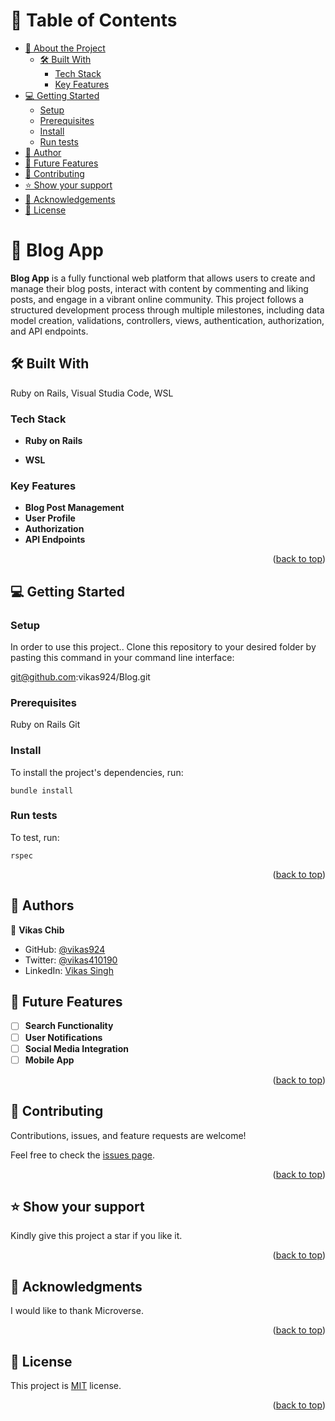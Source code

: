 <a name="readme-top"></a>

# 📗 Table of Contents

- [📖 About the Project](#about-project)
  - [🛠 Built With](#built-with)
    - [Tech Stack](#tech-stack)
    - [Key Features](#key-features)
- [💻 Getting Started](#getting-started)
  - [Setup](#setup)
  - [Prerequisites](#prerequisites)
  - [Install](#install)
  - [Run tests](#run-tests)
- [👥 Author](#author)
- [🔭 Future Features](#future-features)
- [🤝 Contributing](#contributing)
- [⭐️ Show your support](#support)
- [🙏 Acknowledgements](#acknowledgements)
- [📝 License](#license)

# 📖 Blog App <a name="about-project"></a>

**Blog App** is a fully functional web platform that allows users to create and manage their blog posts, interact with content by commenting and liking posts, and engage in a vibrant online community. This project follows a structured development process through multiple milestones, including data model creation, validations, controllers, views, authentication, authorization, and API endpoints.

## 🛠 Built With <a name="built-with"></a>

Ruby on Rails, Visual Studia Code, WSL

### Tech Stack <a name="tech-stack"></a>

- **Ruby on Rails**

- **WSL**

### Key Features <a name="key-features"></a>

- **Blog Post Management**
- **User Profile**
- **Authorization**
- **API Endpoints**

<p align="right">(<a href="#readme-top">back to top</a>)</p>

## 💻 Getting Started <a name="getting-started"></a>

### Setup <a name="setup"></a>

In order to use this project.. Clone this repository to your desired folder by pasting this command in your command line interface:

git@github.com:vikas924/Blog.git

### Prerequisites <a name="prerequisites"></a>

Ruby on Rails
Git

### Install <a name="install"></a>

To install the project's dependencies, run:

```
bundle install
```

### Run tests <a name="run tests"></a>

To test, run:

```
rspec
```

<p align="right">(<a href="#readme-top">back to top</a>)</p>

## 👥 Authors <a name="authors"></a>

👤 **Vikas Chib**

- GitHub: [@vikas924](https://github.com/vikas924)
- Twitter: [@vikas410190](https://twitter.com/vikas410190)
- LinkedIn: [Vikas Singh](https://www.linkedin.com/in/vikas-singh-586a07132/)

## 🔭 Future Features <a name="future-features"></a>

- [ ] **Search Functionality**
- [ ] **User Notifications**
- [ ] **Social Media Integration**
- [ ] **Mobile App**

<p align="right">(<a href="#readme-top">back to top</a>)</p>

## 🤝 Contributing <a name="contributing"></a>

Contributions, issues, and feature requests are welcome!

Feel free to check the [issues page](../../issues/).

<p align="right">(<a href="#readme-top">back to top</a>)</p>

## ⭐️ Show your support <a name="support"></a>

Kindly give this project a star if you like it.

<p align="right">(<a href="#readme-top">back to top</a>)</p>

## 🙏 Acknowledgments <a name="acknowledgements"></a>

I would like to thank Microverse.

<p align="right">(<a href="#readme-top">back to top</a>)</p>

## 📝 License <a name="license"></a>

This project is [MIT](https://github.com/vikas924/Blog/blob/7b4534a579e1a3c608c1a005db80bd9255322fea/LICENSE) license.

<p align="right">(<a href="#readme-top">back to top</a>)</p>
